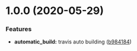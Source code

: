# 1.0.0 (2020-05-29)


### Features

* **automatic_build:** travis auto building ([b984184](https://github.com/skairali/security-advisor-sdk-python/commit/b984184f40f6305cffe244b9f3f46a06efe2d4c9))
